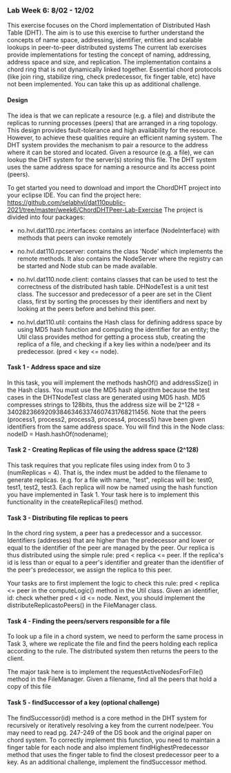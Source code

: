 ### Lab Week 6: 8/02 - 12/02

This exercise focuses on the Chord implementation of Distributed Hash Table (DHT). The aim is to use this exercise to further understand the concepts of name space, addressing, identifier, entities and scalable lookups in peer-to-peer distributed systems
The current lab exercises provide implementations for testing the concept of naming, addressing, address space and size, and replication.
The implementation contains a chord ring that is not dynamically linked together. Essential chord protocols (like join ring, stabilize ring, check predecessor, fix finger table, etc) have not been implemented. You can take this up as additional challenge.

#### Design
The idea is that we can replicate a resource (e.g. a file) and distribute the replicas to running processes (peers) that are arranged in a ring topology. This design provides fault-tolerance and high availability for the resource.
However, to achieve these qualities require an efficient naming system. The DHT system provides the mechanism to pair a resource to the address where it can be stored and located.
Given a resource (e.g. a file), we can lookup the DHT system for the server(s) storing this file. The DHT system uses the same address space for naming a resource and its access point (peers).


To get started you need to download and import the ChordDHT project into your eclipse IDE. You can find the project here: https://github.com/selabhvl/dat110public-2021/tree/master/week6/ChordDHTPeer-Lab-Exercise
The project is divided into four packages:

- no.hvl.dat110.rpc.interfaces: contains an interface (NodeInterface) with methods that peers can invoke remotely

- no.hvl.dat110.rpcserver: contains the class 'Node' which implements the remote methods. It also contains the NodeServer where the registry can be started and Node stub can be made available.

- no.hvl.dat110.node.client: contains classes that can be used to test the correctness of the distributed hash table. DHNodeTest is a unit test class. The successor and predecessor of a peer are set in the Client class, first by sorting the processes by their identifiers and next by looking at the peers before and behind this peer.

- no.hvl.dat110.util: contains the Hash class for defining address space by using MD5 hash function and computing the identifier for an entity; the Util class provides method for getting a process stub, creating the replica of a file, and
checking if a key lies within a node/peer and its predecessor. (pred < key <= node).

#### Task 1 - Address space and size 

In this task, you will implement the methods hashOf() and addressSize() in the Hash class. You must use the MD5 hash algorithm because the test cases in the DHTNodeTest class are generated using MD5 hash.
MD5 compresses strings to 128bits, thus the address size will be 2^128 = 340282366920938463463374607431768211456.
Note that the peers (process1, process2, process3, process4, process5) have been given identifiers from the same address space. You will find this in the Node class: nodeID = Hash.hashOf(nodename);

#### Task 2 - Creating Replicas of file using the address space (2^128)

This task requires that you replicate files using index from 0 to 3 (numReplicas = 4). That is, the index must be added to the filename to generate replicas. (e.g. for a file with name, "test", replicas will be:
test0, test1, test2, test3. Each replica will now be named using the hash function you have implemented in Task 1. Your task here is to implement this functionality in the createReplicaFiles() method.

#### Task 3 - Distributing file replicas to peers
In the chord ring system, a peer has a predecessor and a successor. Identifiers (addresses) that are higher than the predecessor and lower or equal to the identifier of the peer are managed by the peer.
Our replica is thus distributed using the simple rule: pred < replica <= peer. If the replica's id is less than or equal to a peer's identifier and greater than the identifier of the peer's predecessor, we assign the replica to this peer.

Your tasks are to first implement the logic to check this rule: pred < replica <= peer in the computeLogic() method in the Util class. Given an identifier, id: check whether pred < id <= node. Next, you should implement the distributeReplicastoPeers() in the FileManager class.

#### Task 4 - Finding the peers/servers responsible for a file
To look up a file in a chord system, we need to perform the same process in Task 3, where we replicate the file and find the peers holding each replica according to the rule. The distributed system then returns the peers to the client.

The major task here is to implement the requestActiveNodesForFile() method in the FileManager. Given a filename, find all the peers that hold a copy of this file

#### Task 5 - findSuccessor of a key (optional challenge)
The findSuccessor(id) method is a core method in the DHT system for recursively or iteratively resolving a key from the current node/peer. 
You may need to read pg. 247-249 of the DS book and the original paper on chord system.
To correctly implement this function, you need to maintain a finger table for each node and also implement findHighestPredecessor method that uses the finger table to find the closest predecessor peer to a key.
As an additional challenge, implement the findSuccessor method.
